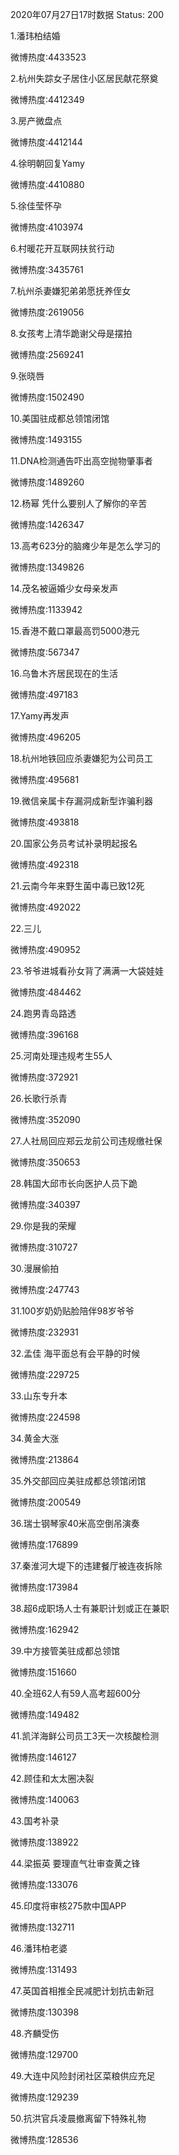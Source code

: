 2020年07月27日17时数据
Status: 200

1.潘玮柏结婚

微博热度:4433523

2.杭州失踪女子居住小区居民献花祭奠

微博热度:4412349

3.房产微盘点

微博热度:4412144

4.徐明朝回复Yamy

微博热度:4410880

5.徐佳莹怀孕

微博热度:4103974

6.村暖花开互联网扶贫行动

微博热度:3435761

7.杭州杀妻嫌犯弟弟愿抚养侄女

微博热度:2619056

8.女孩考上清华跪谢父母是摆拍

微博热度:2569241

9.张晓唇

微博热度:1502490

10.美国驻成都总领馆闭馆

微博热度:1493155

11.DNA检测通告吓出高空抛物肇事者

微博热度:1489260

12.杨幂 凭什么要别人了解你的辛苦

微博热度:1426347

13.高考623分的脑瘫少年是怎么学习的

微博热度:1349826

14.茂名被逼婚少女母亲发声

微博热度:1133942

15.香港不戴口罩最高罚5000港元

微博热度:567347

16.乌鲁木齐居民现在的生活

微博热度:497183

17.Yamy再发声

微博热度:496205

18.杭州地铁回应杀妻嫌犯为公司员工

微博热度:495681

19.微信亲属卡存漏洞成新型诈骗利器

微博热度:493818

20.国家公务员考试补录明起报名

微博热度:492318

21.云南今年来野生菌中毒已致12死

微博热度:492022

22.三儿

微博热度:490952

23.爷爷进城看孙女背了满满一大袋娃娃

微博热度:484462

24.跑男青岛路透

微博热度:396168

25.河南处理违规考生55人

微博热度:372921

26.长歌行杀青

微博热度:352090

27.人社局回应郑云龙前公司违规缴社保

微博热度:350653

28.韩国大邱市长向医护人员下跪

微博热度:340397

29.你是我的荣耀

微博热度:310727

30.漫展偷拍

微博热度:247743

31.100岁奶奶贴脸陪伴98岁爷爷

微博热度:232931

32.孟佳 海平面总有会平静的时候

微博热度:229725

33.山东专升本

微博热度:224598

34.黄金大涨

微博热度:213864

35.外交部回应美驻成都总领馆闭馆

微博热度:200549

36.瑞士钢琴家40米高空倒吊演奏

微博热度:176899

37.秦淮河大堤下的违建餐厅被连夜拆除

微博热度:173984

38.超6成职场人士有兼职计划或正在兼职

微博热度:162942

39.中方接管美驻成都总领馆

微博热度:151660

40.全班62人有59人高考超600分

微博热度:149482

41.凯洋海鲜公司员工3天一次核酸检测

微博热度:146127

42.顾佳和太太圈决裂

微博热度:140063

43.国考补录

微博热度:138922

44.梁振英 要理直气壮审查黄之锋

微博热度:133076

45.印度将审核275款中国APP

微博热度:132711

46.潘玮柏老婆

微博热度:131493

47.英国首相推全民减肥计划抗击新冠

微博热度:130398

48.齐麟受伤

微博热度:129700

49.大连中风险封闭社区菜粮供应充足

微博热度:129239

50.抗洪官兵凌晨撤离留下特殊礼物

微博热度:128536

